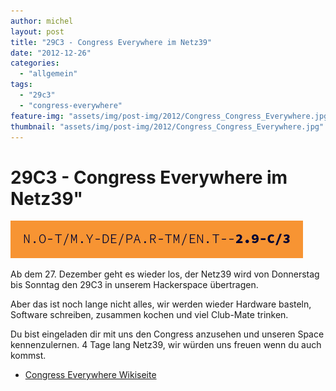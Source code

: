```yaml
---
author: michel
layout: post
title: "29C3 - Congress Everywhere im Netz39"
date: "2012-12-26"
categories: 
  - "allgemein"
tags: 
  - "29c3"
  - "congress-everywhere"
feature-img: "assets/img/post-img/2012/Congress_Congress_Everywhere.jpg"
thumbnail: "assets/img/post-img/2012/Congress_Congress_Everywhere.jpg"
---
```


# 29C3 - Congress Everywhere im Netz39"

![](/assets/img/post-img/2012/29c3_fullbanner_468x60px-04.png)

Ab dem 27. Dezember geht es wieder los, der Netz39 wird von Donnerstag bis Sonntag den 29C3 in unserem Hackerspace übertragen.

Aber das ist noch lange nicht alles, wir werden wieder Hardware basteln, Software schreiben, zusammen kochen und viel Club-Mate trinken.

Du bist eingeladen dir mit uns den Congress anzusehen und unseren Space kennenzulernen. 4 Tage lang Netz39, wir würden uns freuen wenn du auch kommst.

* [Congress Everywhere Wikiseite](https://events.ccc.de/congress/2012/wiki/Congress_everywhere#Magdeburg.2C_Netz39)
